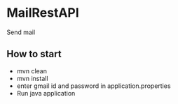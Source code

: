 # MailRestAPI
Send mail


## How to start

* mvn clean
* mvn install
* enter gmail id and password in application.properties
* Run java application
